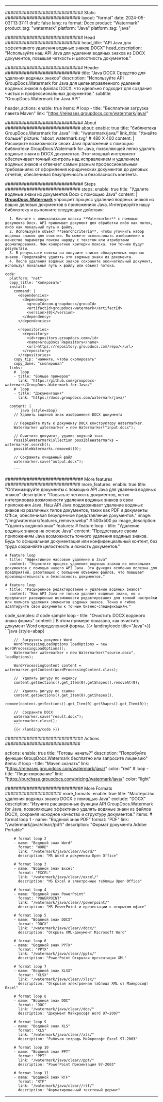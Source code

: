 
---
############################# Static ############################
layout: "format"
date:  2024-05-03T13:37:11
draft: false
lang: ru
format: Docx
product: "Watermark"
product_tag: "watermark"
platform: "Java"
platform_tag: "java"

############################# Head ############################
head_title: "API Java для эффективного удаления водяных знаков DOCX"
head_description: "Используйте наш API Java для удаления водяных знаков из DOCX документов, повышая четкость и целостность документов."

############################# Header ############################
title: "Java DOCX Средство для удаления водяных знаков" 
description: "Используйте API GroupDocs.Watermark for Java для целенаправленного удаления водяных знаков в файлах DOCX, что идеально подходит для создания чистых и профессиональных документов."
subtitle: "GroupDocs.Watermark for Java API" 

header_actions:
  enable: true
  items:
    #  loop
    - title: "Бесплатная загрузка пакета Maven"
      link: "https://releases.groupdocs.com/watermark/java/"
      
############################# About ############################
about:
    enable: true
    title: "библиотека GroupDocs.Watermark for Java"
    link: "/watermark/java/"
    link_title: "Узнайте больше"
    picture: "about_watermark.svg" # 480 X 400
    content: |
       Расширьте возможности своих Java приложений с помощью библиотеки GroupDocs.Watermark for Java, позволяющей легко удалять водяные знаки в DOCX документах. Этот мощный инструмент обеспечивает точный контроль над исправлением и удалением водяных знаков и отвечает самым разным профессиональным требованиям: от оформления юридических документов до деловых отчетов, обеспечивая безупречность и безопасность контента.

############################# Steps ############################
steps:
    enable: true
    title: "Удалите водяные знаки из документов Docx с помощью Java"
    content: |
      **[GroupDocs.Watermark](https://products.groupdocs.com/watermark/java/)** упрощает процесс удаления водяных знаков из ваших деловых документов в приложениях Java. Интегрируйте нашу библиотеку и выполните следующие действия:
      
      1. Начните с инициализации класса **Watermarker** с помощью документа Docx. API принимает документ для обработки либо как поток, либо как локальный путь к файлу.
      2. Используйте объект **SearchCriteria**, чтобы уточнить набор водяных знаков для очистки. Вы можете использовать изображение в качестве параметра поиска наряду с текстом или атрибутами форматирования. Чем конкретнее критерии поиска, тем точнее будут результаты.
      3. В результате поиска вы получите список обнаруженных водяных знаков. Продолжайте удалять эти водяные знаки из документа.
      4. После удаления водяных знаков сохраните окончательный документ, используя локальный путь к файлу или объект потока.
   
    code:
      platform: "net"
      copy_title: "Копировать"
      install:
        command: |
          <dependencies>
            <dependency>
              <groupId>com.groupdocs</groupId>
              <artifactId>groupdocs-watermark</artifactId>
              <version>{0}</version>
            </dependency>
          </dependencies>

          <repositories>
            <repository>
              <id>repository.groupdocs.com</id>
              <name>GroupDocs Repository</name>
              <url>https://repository.groupdocs.com/repo/</url>
            </repository>
          </repositories>
        copy_tip: "нажмите, чтобы скопировать"
        copy_done: "скопировал"
      links:
        #  loop
        - title: "Больше примеров"
          link: "https://github.com/groupdocs-watermark/GroupDocs.Watermark-for-Java/"
        #  loop
        - title: "Документация"
          link: "https://docs.groupdocs.com/watermark/java/"
          
      content: |
        ```java {style=abap}
        // Удалить водяной знак изображения DOCX документа

        // Передайте путь к документу DOCX конструктору Watermarker.
        Watermarker watermarker = new Watermarker("input.docx");
        
        // Очистите документ, удалив водяной знак
        PossibleWatermarkCollection possibleWatermarks = watermarker.search();
        possibleWatermarks.removeAt(0);

        // Сохранить очищенный файл
        watermarker.save("output.docx");
        
        ```        
        
############################# More features ############################
more_features:
  enable: true
  title: "Оптимизируйте документы с помощью API Java для удаления водяных знаков"
  description: "Повысьте четкость документов, легко интегрировав возможности удаления водяных знаков в свои приложения Java. Наш API Java поддерживает удаление водяных знаков из различных типов документов, таких как PDF и документы Office, обеспечивая безупречное представление документов."
  image: "/img/watermark/features_remove.webp" # 500x500 px
  image_description: "Удалить водяной знак"
  features:
    # feature loop
    - title: "Удаление водяных знаков на основе Java"
      content: "Предоставьте своим приложениям Java возможность точного удаления водяных знаков. Будь то официальная документация или конфиденциальный контент, без труда сохраняйте целостность и ясность документов."

    # feature loop
    - title: "Эффективное массовое удаление в Java"
      content: "Упростите процесс удаления водяных знаков из нескольких документов с помощью нашего API Java. Эта функция особенно полезна для предприятий, работающих с большими объемами файлов, что повышает производительность и безопасность документов."

    # feature loop
    - title: "Расширенное редактирование и удаление водяных знаков"
      content: "Наш API Java не только удаляет водяные знаки, но и предлагает расширенные возможности редактирования для точной настройки или полного удаления элементов водяных знаков. Точно и гибко адаптируйте свои документы к точным бизнес-спецификациям."
      
  code_samples:
    # code sample loop
    - title: "Очистить DOCX водяного знака формы"
      content: |
        В этом примере показано, как очистить документ Word определенной формы.
        {{< landing/code title="Java">}}
        ```java {style=abap}
        
        //  Загрузить документ Word
        WordProcessingLoadOptions loadOptions = new WordProcessingLoadOptions();
        Watermarker watermarker = new Watermarker("source.docx", loadOptions);

        WordProcessingContent content = watermarker.getContent(WordProcessingContent.class);

        //  Удалить фигуру по индексу
        content.getSections().get_Item(0).getShapes().removeAt(0);

        //  Удалить фигуру по ссылке
        content.getSections().get_Item(0).getShapes().
            remove(content.getSections().get_Item(0).getShapes().get_Item(0));

        //  Сохраните DOCX
        watermarker.save("result.docx");
        watermarker.close();
        ```
        {{< /landing/code >}}


############################# Actions ############################

actions:
  enable: true
  title: "Готовы начать?"
  description: "Попробуйте функции GroupDocs.Watermark бесплатно или запросите лицензию"
  items:
    #  loop
    - title: "Maven скачать"
      link: "https://releases.groupdocs.com/watermark/java/"
      color: "red"
        #  loop
    - title: "Лицензирование"
      link: "https://purchase.groupdocs.com/pricing/watermark/java/"
      color: "light"


############################# More Formats #####################
more_formats:
    enable: true
    title: "Мастерство удаления водяных знаков DOCX с помощью Java"
    exclude: "DOCX"
    description: "Изучите расширенные функции API GroupDocs.Watermark for Java, позволяющие эффективно удалять водяные знаки из файлов DOCX, сохраняя исходное качество и структуру документов."
    items: 
        # format loop 1
        - name: "Водяной знак PDF"
          format: "PDF"
          link: "/watermark/java/clear//pdf/"
          description: "Формат документа Adobe Portable"

        # format loop 2
        - name: "Водяной знак Word"
          format: "WORD"
          link: "/watermark/java/clear//word/"
          description: "MS Word и документы Open Office"
          
        # format loop 3
        - name: "Водяной знак Excel"
          format: "EXCEL"
          link: "/watermark/java/clear//excel/"
          description: "MS Excel и электронные таблицы Open Office"

        # format loop 4
        - name: "Водяной знак PowerPoint"
          format: "POWERPOINT"
          link: "/watermark/java/clear//powerpoint/"
          description: "MS PowerPoint и презентации в открытом офисе"

        # format loop 5
        - name: "Водяной знак DOCX"
          format: "DOCX"
          link: "/watermark/java/clear//docx/"
          description: "Открыть XML-документ Microsoft Word"
          
        # format loop 6
        - name: "Водяной знак PPTX"
          format: "PPTX"
          link: "/watermark/java/clear//pptx/"
          description: "PowerPoint Открытая презентация XML"
          
        # format loop 7
        - name: "Водяной знак XLSX"
          format: "XLSX"
          link: "/watermark/java/clear//xlsx/"
          description: "Открытая электронная таблица XML от Майкрософт Excel"

        # format loop 8
        - name: "Водяной знак DOC"
          format: "DOC"
          link: "/watermark/java/clear//doc/"
          description: "Документ Майкрософт Word 97—2007"

        # format loop 9
        - name: "Водяной знак XLS"
          format: "XLS"
          link: "/watermark/java/clear//xls/"
          description: "Рабочая тетрадь Майкрософт Excel 97-2003"

        # format loop 10
        - name: "Водяной знак PPT"
          format: "PPT"
          link: "/watermark/java/clear//ppt/"
          description: "PowerPoint Презентация 97-2003"

        # format loop 11
        - name: "Водяной знак RTF"
          format: "RTF"
          link: "/watermark/java/clear//rtf/"
          description: "Форматированный текстовый формат"

---